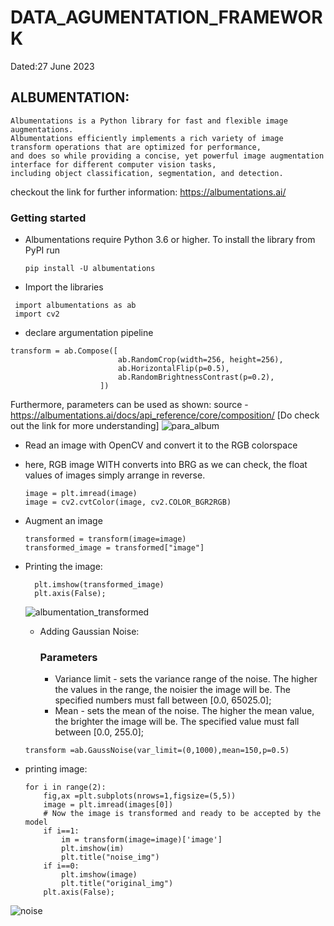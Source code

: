 # DATA_AGUMENTATION_FRAMEWORK
Dated:27 June 2023

## ALBUMENTATION:
```
Albumentations is a Python library for fast and flexible image augmentations.
Albumentations efficiently implements a rich variety of image transform operations that are optimized for performance,
and does so while providing a concise, yet powerful image augmentation interface for different computer vision tasks,
including object classification, segmentation, and detection.
```
checkout the link for further information: https://albumentations.ai/


### Getting started
* Albumentations require Python 3.6 or higher. To install the library from PyPI run
  ```
  pip install -U albumentations
  ```
* Import the libraries
 ```
  import albumentations as ab
  import cv2
  ```
* declare argumentation pipeline
```
transform = ab.Compose([
                        ab.RandomCrop(width=256, height=256),
                        ab.HorizontalFlip(p=0.5),
                        ab.RandomBrightnessContrast(p=0.2), 
                    ])
```
Furthermore, parameters can be used as shown: source - https://albumentations.ai/docs/api_reference/core/composition/    [Do check out the link for more understanding]
![para_album](https://github.com/MANOJ-S-NEGI/DATA_AGUMENTATION_FRAMEWORK/assets/99602627/3f8e1319-49b1-472e-bd4e-481231b95000)

* Read an image with OpenCV and convert it to the RGB colorspace
* here, RGB image WITH converts into BRG as we can check, the float values of images simply arrange in reverse.
  ```
  image = plt.imread(image)
  image = cv2.cvtColor(image, cv2.COLOR_BGR2RGB)

  ```
* Augment an image

  ```
  transformed = transform(image=image)
  transformed_image = transformed["image"]
  ```
* Printing the image:
  ```
    plt.imshow(transformed_image)
    plt.axis(False);
  ```
    ![albumentation_transformed](https://github.com/MANOJ-S-NEGI/DATA_AGUMENTATION_FRAMEWORK/assets/99602627/b08a13e0-0879-4cf1-98a8-178c51ccf8c6)

    * Adding Gaussian Noise:
        ### Parameters
      *  Variance limit - sets the variance range of the noise. The higher the values in the range, the noisier the image will be. The specified numbers must fall between [0.0, 65025.0];
      *  Mean - sets the mean of the noise. The higher the mean value, the brighter the image will be. The specified value must fall between [0.0, 255.0];
    ```
    transform =ab.GaussNoise(var_limit=(0,1000),mean=150,p=0.5)
    ```
* printing image:
  ```
  for i in range(2):
      fig,ax =plt.subplots(nrows=1,figsize=(5,5))
      image = plt.imread(images[0])
      # Now the image is transformed and ready to be accepted by the model
      if i==1:
          im = transform(image=image)['image']
          plt.imshow(im)
          plt.title("noise_img")
      if i==0:
          plt.imshow(image)
          plt.title("original_img")
      plt.axis(False);
  ```
 ![noise](https://github.com/MANOJ-S-NEGI/DATA_AGUMENTATION_FRAMEWORK/assets/99602627/5f66da97-e5ea-4950-b224-f70086d3280b)

          
